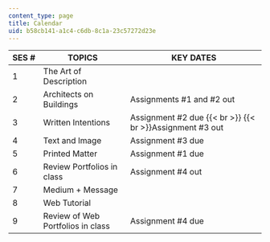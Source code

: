 ```yaml
---
content_type: page
title: Calendar
uid: b58cb141-a1c4-c6db-8c1a-23c57272d23e
---
```


| SES # | TOPICS | KEY DATES |
| --- | --- | --- |
| 1 | The Art of Description | &nbsp; |
| 2 | Architects on Buildings | Assignments #1 and #2 out |
| 3 | Written Intentions | Assignment #2 due  {{< br >}}  {{< br >}}Assignment #3 out |
| 4 | Text and Image | Assignment #3 due |
| 5 | Printed Matter | Assignment #1 due |
| 6 | Review Portfolios in class | Assignment #4 out |
| 7 | Medium + Message | &nbsp; |
| 8 | Web Tutorial | &nbsp; |
| 9 | Review of Web Portfolios in class | Assignment #4 due